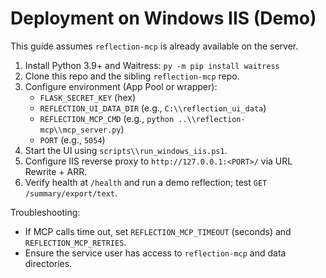 # Deployment on Windows IIS (Demo)

This guide assumes `reflection-mcp` is already available on the server.

1. Install Python 3.9+ and Waitress: `py -m pip install waitress`
2. Clone this repo and the sibling `reflection-mcp` repo.
3. Configure environment (App Pool or wrapper):
   - `FLASK_SECRET_KEY` (hex)
   - `REFLECTION_UI_DATA_DIR` (e.g., `C:\\reflection_ui_data`)
   - `REFLECTION_MCP_CMD` (e.g., `python ..\\reflection-mcp\\mcp_server.py`)
   - `PORT` (e.g., `5054`)
4. Start the UI using `scripts\\run_windows_iis.ps1`.
5. Configure IIS reverse proxy to `http://127.0.0.1:<PORT>/` via URL Rewrite + ARR.
6. Verify health at `/health` and run a demo reflection; test `GET /summary/export/text`.

Troubleshooting:
- If MCP calls time out, set `REFLECTION_MCP_TIMEOUT` (seconds) and `REFLECTION_MCP_RETRIES`.
- Ensure the service user has access to `reflection-mcp` and data directories.

